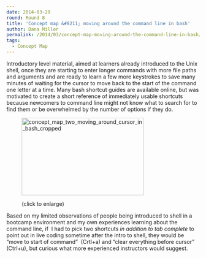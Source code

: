 ```yaml
---
date: 2014-03-29
round: Round 8
title: 'Concept map &#8211; moving around the command line in bash'
author: Dana Miller
permalink: /2014/03/concept-map-moving-around-the-command-line-in-bash/
tags:
  - Concept Map
---
```

Introductory level material, aimed at learners already introduced to the Unix shell, once they are starting to enter longer commands with more file paths and arguments and are ready to learn a few more keystrokes to save many minutes of waiting for the cursor to move back to the start of the command one letter at a time. Many bash shortcut guides are available online, but was motivated to create a short reference of immediately usable shortcuts because newcomers to command line might not know what to search for to find them or be overwhelmed by the number of options if they do.<figure id="attachment_6446" style="width: 318px;" class="wp-caption alignleft">

[<img class="size-medium wp-image-6446 " alt="concept_map_two_moving_around_cursor_in_bash_cropped" src="/training-course/uploads/2014/03/concept_map_two_moving_around_cursor_in_bash_cropped-300x194.jpg" width="318" height="202" />][1]<figcaption class="wp-caption-text">(click to enlarge)</figcaption></figure> 
Based on my limited observations of people being introduced to shell in a bootcamp environment and my own experiences learning about the command line, if  I had to pick two shortcuts *in addition to tab complete* to point out in live coding sometime after the intro to shell, they would be &#8220;move to start of command&#8221;  (Crtl+a) and &#8220;clear everything before cursor&#8221; (Ctrl+u), but curious what more experienced instructors would suggest.

 [1]: /training-course/uploads/2014/03/concept_map_two_moving_around_cursor_in_bash_cropped.jpg
